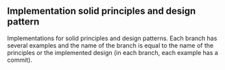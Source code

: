 ## Implementation solid principles and design pattern

Implementations for solid principles and design patterns.
Each branch has several examples and the name of the branch is equal to the name of the principles or the implemented design (in each branch, each example has a commit).
